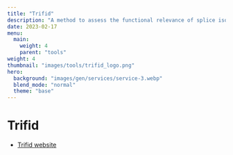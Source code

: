 ```yaml
---
title: "Trifid"
description: "A method to assess the functional relevance of splice isoforms."
date: 2023-02-17
menu:
  main:
    weight: 4
    parent: "tools"
weight: 4
thumbnail: "images/tools/trifid_logo.png"
hero:
  background: "images/gen/services/service-3.webp"
  blend_mode: "normal"
  theme: "base"
---
```


# Trifid

- [Trifid website](https://github.com/fpozoc/trifid)



